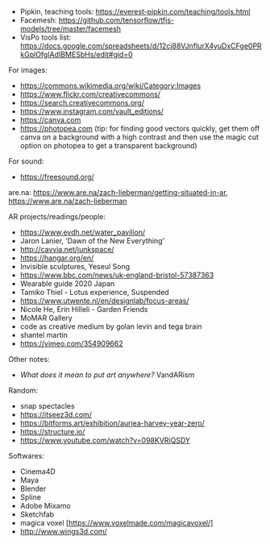 - Pipkin, teaching tools: https://everest-pipkin.com/teaching/tools.html 
- Facemesh: https://github.com/tensorflow/tfjs-models/tree/master/facemesh
- VisPo tools list: https://docs.google.com/spreadsheets/d/12cj88VJnfIurX4yuDxCFge0PRkGplOfgIAdIBMESbHs/edit#gid=0

For images:
- https://commons.wikimedia.org/wiki/Category:Images
- https://www.flickr.com/creativecommons/
- https://search.creativecommons.org/
- https://www.instagram.com/vault_editions/
- https://canva.com 
- https://photopea.com 
(tip: for finding good vectors quickly, get them off canva on a background with a high contrast and then use the magic cut option on photopea to get a transparent background)



For sound:
- https://freesound.org/

are.na: https://www.are.na/zach-lieberman/getting-situated-in-ar, https://www.are.na/zach-lieberman

AR projects/readings/people:

- https://www.evdh.net/water_pavilion/
- Jaron Lanier, ‘Dawn of the New Everything'
- http://cavvia.net/junkspace/
- https://hangar.org/en/
- Invisible sculptures, Yeseul Song
- https://www.bbc.com/news/uk-england-bristol-57387363
- Wearable guide 2020 Japan
- Tamiko Thiel - Lotus experience, Suspended
- https://www.utwente.nl/en/designlab/focus-areas/
- Nicole He, Erin Hilleli - Garden Friends
- MoMAR Gallery
- code as creative medium by golan levin and tega brain
- shantel martin
- https://vimeo.com/354909662

Other notes:
- _What does it mean to put art anywhere?_ VandARism

Random:
- snap spectacles
- https://itseez3d.com/
- https://bitforms.art/exhibition/auriea-harvey-year-zero/
- https://structure.io/
- https://www.youtube.com/watch?v=098KVRiQSDY

Softwares:
- Cinema4D
- Maya
- Blender
- Spline
- Adobe Mixamo
- Sketchfab 
- magica voxel [https://www.voxelmade.com/magicavoxel/]
- http://www.wings3d.com/
